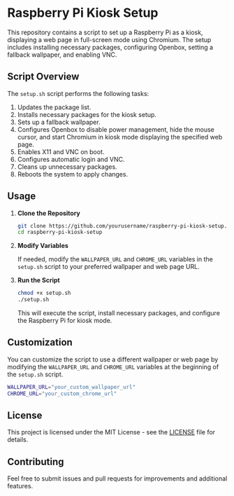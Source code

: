 # Raspberry Pi Kiosk Setup

This repository contains a script to set up a Raspberry Pi as a kiosk, displaying a web page in full-screen mode using Chromium. The setup includes installing necessary packages, configuring Openbox, setting a fallback wallpaper, and enabling VNC.

## Script Overview

The `setup.sh` script performs the following tasks:

1. Updates the package list.
2. Installs necessary packages for the kiosk setup.
3. Sets up a fallback wallpaper.
4. Configures Openbox to disable power management, hide the mouse cursor, and start Chromium in kiosk mode displaying the specified web page.
5. Enables X11 and VNC on boot.
6. Configures automatic login and VNC.
7. Cleans up unnecessary packages.
8. Reboots the system to apply changes.

## Usage

1. **Clone the Repository**

   ```bash
   git clone https://github.com/yourusername/raspberry-pi-kiosk-setup.git
   cd raspberry-pi-kiosk-setup
   ```

2. **Modify Variables**

   If needed, modify the `WALLPAPER_URL` and `CHROME_URL` variables in the `setup.sh` script to your preferred wallpaper and web page URL.

3. **Run the Script**

   ```bash
   chmod +x setup.sh
   ./setup.sh
   ```

   This will execute the script, install necessary packages, and configure the Raspberry Pi for kiosk mode.

## Customization

You can customize the script to use a different wallpaper or web page by modifying the `WALLPAPER_URL` and `CHROME_URL` variables at the beginning of the `setup.sh` script.

```bash
WALLPAPER_URL="your_custom_wallpaper_url"
CHROME_URL="your_custom_chrome_url"
```

## License

This project is licensed under the MIT License - see the [LICENSE](LICENSE) file for details.

## Contributing

Feel free to submit issues and pull requests for improvements and additional features.
